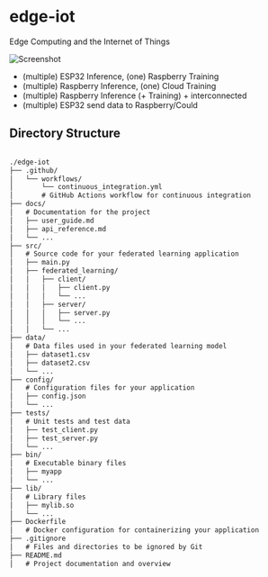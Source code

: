 # edge-iot
Edge Computing and the Internet of Things

![Screenshot](https://github.com/MarlonMueller/edge-iot/assets/43891487/db83ec13-d95a-4153-ad0e-078c2cbca759)

- (multiple) ESP32 Inference, (one) Raspberry Training
- (multiple) Raspberry Inference, (one) Cloud Training
- (multiple) Raspberry Inference (+ Training) + interconnected  
- (multiple) ESP32 send data to Raspberry/Could

## Directory Structure

```markdown

./edge-iot
├── .github/
│   └── workflows/
│       └── continuous_integration.yml
│       # GitHub Actions workflow for continuous integration
├── docs/
│   # Documentation for the project
│   ├── user_guide.md
│   ├── api_reference.md
│   └── ...
├── src/
│   # Source code for your federated learning application
│   ├── main.py
│   ├── federated_learning/
│   │   ├── client/
│   │   │   ├── client.py
│   │   │   └── ...
│   │   ├── server/
│   │   │   ├── server.py
│   │   │   └── ...
│   │   └── ...
├── data/
│   # Data files used in your federated learning model
│   ├── dataset1.csv
│   ├── dataset2.csv
│   └── ...
├── config/
│   # Configuration files for your application
│   ├── config.json
│   └── ...
├── tests/
│   # Unit tests and test data
│   ├── test_client.py
│   ├── test_server.py
│   └── ...
├── bin/
│   # Executable binary files
│   ├── myapp
│   └── ...
├── lib/
│   # Library files
│   ├── mylib.so
│   └── ...
├── Dockerfile
│   # Docker configuration for containerizing your application
├── .gitignore
│   # Files and directories to be ignored by Git
├── README.md
│   # Project documentation and overview
```
